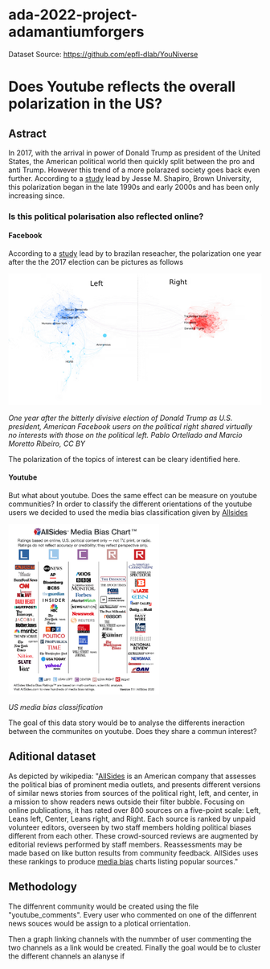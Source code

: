 # ada-2022-project-adamantiumforgers

Dataset Source: https://github.com/epfl-dlab/YouNiverse

# Does Youtube reflects the overall polarization in the US?

## Astract
In 2017, with the arrival in power of Donald Trump as president of the United States, the American political world then quickly split between the pro and anti Trump. However this trend of a more polarazed society goes back even further. According to a [study][1] lead by Jesse M. Shapiro, Brown University, this polarization began in the late 1990s and early 2000s and has been only increasing since.

### Is this political polarisation also reflected online?

#### Facebook

According to a [study][2] lead by to brazilan reseacher, the polarization one year after the the 2017 election can be pictures as follows

<img src="./pictures/fb_us_pol.png" alt="fb_us_pol" width="700"/>

*One year after the bitterly divisive election of Donald Trump as U.S. president, American Facebook users on the political right shared virtually no interests with those on the political left. Pablo Ortellado and Marcio Moretto Ribeiro, CC BY*

The polarization of the topics of interest can be cleary identified here.

#### Youtube

But what about youtube. Does the same effect can be measure on youtube communities?
In order to classify the different orientations of the youtube users we decided to used the media bias classification given by [Allsides][3]

<img src="./pictures/media_bias_allsides.png" alt="media_bias" width="300" class="center"/>

*US media bias classification* 

The goal of this data story would be to analyse the differents ineraction between the communites on youtube. Does they share a commun interest?
## Aditional dataset
As depicted by wikipedia:
"[AllSides][4] is an American company that assesses the political bias of prominent media outlets, and presents different versions of similar news stories from sources of the political right, left, and center, in a mission to show readers news outside their filter bubble. Focusing on online publications, it has rated over 800 sources on a five-point scale: Left, Leans left, Center, Leans right, and Right. Each source is ranked by unpaid volunteer editors, overseen by two staff members holding political biases different from each other. These crowd-sourced reviews are augmented by editorial reviews performed by staff members. Reassessments may be made based on like button results from community feedback. AllSides uses these rankings to produce [media bias][3] charts listing popular sources."



## Methodology
The diffenrent community would be created using the file "youtube_comments". Every user who commented on one of the diffenrent news souces would be assign to a plotical orrientation.

Then a graph linking channels with the nummber of user commenting the two channels as a link would be created. Finally the goal would be to cluster the different channels an alanyse if 

[1]: https://www.nber.org/papers/w26669
[2]: https://theconversation.com/mapping-brazils-political-polarization-online-96434
[3]: https://www.allsides.com/media-bias
[4]: https://www.allsides.com